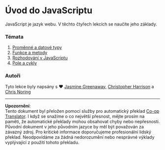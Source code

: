 <!--
CO_OP_TRANSLATOR_METADATA:
{
  "original_hash": "cc9e70a2f096c67389c8acff1521fc27",
  "translation_date": "2025-08-28T04:04:03+00:00",
  "source_file": "2-js-basics/README.md",
  "language_code": "cs"
}
-->
# Úvod do JavaScriptu

JavaScript je jazyk webu. V těchto čtyřech lekcích se naučíte jeho základy.

### Témata

1. [Proměnné a datové typy](1-data-types/README.md)
2. [Funkce a metody](2-functions-methods/README.md)
3. [Rozhodování v JavaScriptu](3-making-decisions/README.md)
4. [Pole a cykly](4-arrays-loops/README.md)

### Autoři

Tyto lekce byly napsány s ♥️ [Jasmine Greenaway](https://twitter.com/paladique), [Christopher Harrison](https://twitter.com/geektrainer) a [Chris Noring](https://twitter.com/chris_noring)

---

**Upozornění**:  
Tento dokument byl přeložen pomocí služby pro automatický překlad [Co-op Translator](https://github.com/Azure/co-op-translator). I když se snažíme o co největší přesnost, mějte prosím na paměti, že automatické překlady mohou obsahovat chyby nebo nepřesnosti. Původní dokument v jeho původním jazyce by měl být považován za závazný zdroj. Pro kritické informace doporučujeme profesionální lidský překlad. Neodpovídáme za žádná nedorozumění nebo nesprávné výklady vyplývající z použití tohoto překladu.